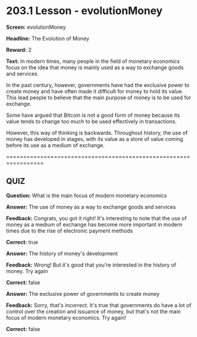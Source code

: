 # 203.1 Lesson - evolutionMoney

**Screen:** evolutionMoney

**Headline:** The Evolution of Money

**Reward:** 2

**Text:** In modern times, many people in the field of monetary economics focus on the idea that money is mainly used as a way to exchange goods and services.

In the past century, however, governments have had the exclusive power to create money and have often made it difficult for money to hold its value. This lead people to believe that the main purpose of money is to be used for exchange.

Some have argued that Bitcoin is not a good form of money because its value tends to change too much to be used effectively in transactions.

However, this way of thinking is backwards. Throughout history, the use of money has developed in stages, with its value as a store of value coming before its use as a medium of exchange.


=================================================================

## QUIZ

**Question:** What is the main focus of modern monetary economics


**Answer:** The use of money as a way to exchange goods and services

**Feedback:** Congrats, you got it right! It&#x27;s interesting to note that the use of money as a medium of exchange has become more important in modern times due to the rise of electronic payment methods

**Correct:** true

**Answer:** The history of money&#x27;s development

**Feedback:** Wrong! But it&#x27;s good that you&#x27;re interested in the history of money. Try again

**Correct:** false

**Answer:** The exclusive power of governments to create money

**Feedback:** Sorry, that&#x27;s incorrect. It&#x27;s true that governments do have a lot of control over the creation and issuance of money, but that&#x27;s not the main focus of modern monetary economics. Try again!

**Correct:** false


<figure><img src="../.gitbook/assets/203-01.png" alt=""><figcaption></figcaption></figure>

